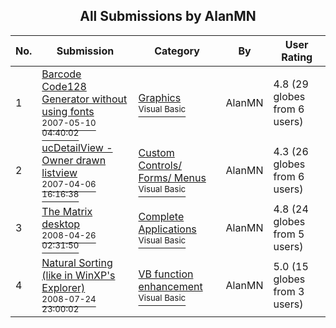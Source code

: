 ﻿<div align="center">

## All Submissions by AlanMN

</div>

No.  | Submission | Category | By   | User Rating
---- | ---------- | -------- | ---- | -----------
1 | [Barcode Code128 Generator without using fonts<br /><sup>2007-05-10 04:40:02</sup>](https://github.com/Planet-Source-Code/alanmn-barcode-code128-generator-without-using-fonts__1-68554) | [Graphics<br /><sup>Visual Basic</sup>](../ByCategory/graphics__1-46.md) | AlanMN | 4.8 (29 globes from 6 users)
2 | [ucDetailView \- Owner drawn listview<br /><sup>2007-04-06 16:16:38</sup>](https://github.com/Planet-Source-Code/alanmn-ucdetailview-owner-drawn-listview__1-65840) | [Custom Controls/ Forms/  Menus<br /><sup>Visual Basic</sup>](../ByCategory/custom-controls-forms-menus__1-4.md) | AlanMN | 4.3 (26 globes from 6 users)
3 | [The Matrix desktop<br /><sup>2008-04-26 02:31:50</sup>](https://github.com/Planet-Source-Code/alanmn-the-matrix-desktop__1-70549) | [Complete Applications<br /><sup>Visual Basic</sup>](../ByCategory/complete-applications__1-27.md) | AlanMN | 4.8 (24 globes from 5 users)
4 | [Natural Sorting \(like in WinXP's Explorer\)<br /><sup>2008-07-24 23:00:02</sup>](https://github.com/Planet-Source-Code/alanmn-natural-sorting-like-in-winxp-s-explorer__1-70878) | [VB function enhancement<br /><sup>Visual Basic</sup>](../ByCategory/vb-function-enhancement__1-25.md) | AlanMN | 5.0 (15 globes from 3 users)
